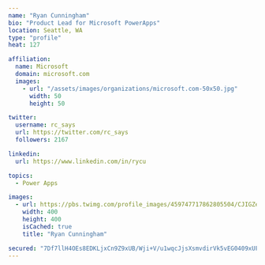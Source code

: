 ```yaml
---
name: "Ryan Cunningham"
bio: "Product Lead for Microsoft PowerApps"
location: Seattle, WA
type: "profile"
heat: 127

affiliation:
  name: Microsoft
  domain: microsoft.com
  images:
    - url: "/assets/images/organizations/microsoft.com-50x50.jpg"
      width: 50
      height: 50

twitter:
  username: rc_says
  url: https://twitter.com/rc_says
  followers: 2167

linkedin:
  url: https://www.linkedin.com/in/rycu

topics:
  - Power Apps

images:
  - url: https://pbs.twimg.com/profile_images/459747717862805504/CJIGZejd_400x400.png
    width: 400
    height: 400
    isCached: true
    title: "Ryan Cunningham"

secured: "7Df7llH4OEs8EDKLjxCn9Z9xUB/Wji+V/u1wqcJjsXsmvdirVk5vEG0409xUFk9TXNwFA1DDksVQaZqYxhtPCmiGarm6WZv0mDTbEuX8jhkUKIBfIeKrvoqwvXhQmTEft/ddWHRhAC8Ibz/61so0mJsqkSsUZoIrJeXfDHsgqP6naxJXl9vKQRD4y7yebheQ1+PhOtpzOiL1ehNPr+3rQ7LALjw8hdq54DBiFvlAjXdw5H8+sfvf8q5VLgox4i99Q613LSaQHneRr0UuO0AufWXMIycl4qJNfxPe5y+z+4YXfAfZiDj3kKtefjOnPhWuEsqLJk3cHY5pvpNbwj8byT7TjKTofy0+pZOlS9aY61mSq+mmLmpEkLS127PaEZoToGuWV67/9MXXXxEE4S6JPYUjex4Xcs2MVBJho6BBOl8=;Qvz5xoGYqi8SUHGx7Cp1Gg=="
---
```


